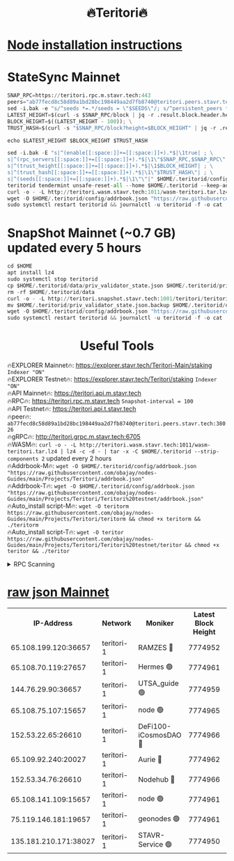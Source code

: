 <h1 align="center"> 🔥Teritori🔥</h1>


[Node installation instructions](https://github.com/obajay/nodes-Guides/tree/main/Projects/Teritori)
=

# StateSync Mainnet
```python
SNAP_RPC=https://teritori.rpc.m.stavr.tech:443
peers="ab77fecd8c58d89a1bd28bc198449aa2d7fb8740@teritori.peers.stavr.tech:38026"
sed -i.bak -e "s/^seeds *=.*/seeds = \"$SEEDS\"/; s/^persistent_peers *=.*/persistent_peers = \"$PEERS\"/" $HOME/.teritorid/config/config.toml
LATEST_HEIGHT=$(curl -s $SNAP_RPC/block | jq -r .result.block.header.height); \
BLOCK_HEIGHT=$((LATEST_HEIGHT - 100)); \
TRUST_HASH=$(curl -s "$SNAP_RPC/block?height=$BLOCK_HEIGHT" | jq -r .result.block_id.hash)

echo $LATEST_HEIGHT $BLOCK_HEIGHT $TRUST_HASH

sed -i.bak -E "s|^(enable[[:space:]]+=[[:space:]]+).*$|\1true| ; \
s|^(rpc_servers[[:space:]]+=[[:space:]]+).*$|\1\"$SNAP_RPC,$SNAP_RPC\"| ; \
s|^(trust_height[[:space:]]+=[[:space:]]+).*$|\1$BLOCK_HEIGHT| ; \
s|^(trust_hash[[:space:]]+=[[:space:]]+).*$|\1\"$TRUST_HASH\"| ; \
s|^(seeds[[:space:]]+=[[:space:]]+).*$|\1\"\"|" $HOME/.teritorid/config/config.toml
teritorid tendermint unsafe-reset-all --home $HOME/.teritorid --keep-addr-book
curl -o - -L http://teritori.wasm.stavr.tech:1011/wasm-teritori.tar.lz4 | lz4 -c -d - | tar -x -C $HOME/.teritorid --strip-components 2
wget -O $HOME/.teritorid/config/addrbook.json "https://raw.githubusercontent.com/obajay/nodes-Guides/main/Projects/Teritori/addrbook.json"
sudo systemctl restart teritorid && journalctl -u teritorid -f -o cat
```

# SnapShot Mainnet (~0.7 GB) updated every 5 hours
```python
cd $HOME
apt install lz4
sudo systemctl stop teritorid
cp $HOME/.teritorid/data/priv_validator_state.json $HOME/.teritorid/priv_validator_state.json.backup
rm -rf $HOME/.teritorid/data
curl -o - -L http://teritori.snapshot.stavr.tech:1001/teritori/teritori-snap.tar.lz4 | lz4 -c -d - | tar -x -C $HOME/.teritorid --strip-components 2
mv $HOME/.teritorid/priv_validator_state.json.backup $HOME/.teritorid/data/priv_validator_state.json
wget -O $HOME/.teritorid/config/addrbook.json "https://raw.githubusercontent.com/obajay/nodes-Guides/main/Projects/Teritori/addrbook.json"
sudo systemctl restart teritorid && journalctl -u teritorid -f -o cat
```
 <h1 align="center"> Useful Tools</h1>

🔥EXPLORER Mainnet🔥:      https://explorer.stavr.tech/Teritori-Main/staking      `Indexer "ON"` \
🔥EXPLORER Testnet🔥:        https://explorer.stavr.tech/Teritori/staking            `Indexer "ON"` \
🔥API Mainnet🔥:                   https://teritori.api.m.stavr.tech \
🔥RPC🔥:                                   https://teritori.rpc.m.stavr.tech                         `Snapshot-interval = 100` \
🔥API Testnet🔥:                     https://teritori.api.t.stavr.tech \
🔥peer🔥:                     `ab77fecd8c58d89a1bd28bc198449aa2d7fb8740@teritori.peers.stavr.tech:38026` \
🔥gRPC🔥:                                http://teritori.grpc.m.stavr.tech:6705 \
🔥WASM🔥: ```curl -o - -L http://teritori.wasm.stavr.tech:1011/wasm-teritori.tar.lz4 | lz4 -c -d - | tar -x -C $HOME/.teritorid --strip-components 2``` updated every 2 hours \
🔥Addrbook-M🔥:    ```wget -O $HOME/.teritorid/config/addrbook.json "https://raw.githubusercontent.com/obajay/nodes-Guides/main/Projects/Teritori/addrbook.json"``` \
🔥Addrbook-T🔥:    ```wget -O $HOME/.teritorid/config/addrbook.json "https://raw.githubusercontent.com/obajay/nodes-Guides/main/Projects/Teritori/Teritori%20testnet/addrbook.json"``` \
🔥Auto_install script-M🔥: ```wget -O teritorm https://raw.githubusercontent.com/obajay/nodes-Guides/main/Projects/Teritori/teritorm && chmod +x teritorm && ./teritorm``` \
🔥Auto_install script-T🔥: ```wget -O teritor https://raw.githubusercontent.com/obajay/nodes-Guides/main/Projects/Teritori/Teritori%20testnet/teritor && chmod +x teritor && ./teritor```

<details>
<summary>RPC Scanning</summary>

<h2 align="center"> We scan nodes in real time every 4 hours. And we provide the final result of RPC endpoints.
We cannot influence the operation of these nodes in any way. </h2>


```python
If Voting Power is higher than 0 --> then the Node is a validator of the network and may be subject to attack and be a potential threat to the chain.
```
```python
We marked such validators with a red symbol
```

</details>

[raw json Mainnet](https://rpc-check.teritorim.stavr.tech/teritorim/rpc-teritorim-result.json)
=



<table><tr><th>IP-Address</th><th>Network</th><th>Moniker</th><th>Latest Block Height</th><th>Earliest Block Height</th><th>Catching Up</th><th>Tx Index</th><th>Voting Power</th><th>Scan Time</th></tr><tr><td>65.108.199.120:36657</td><td>teritori-1</td><td>RAMZES 🔴</td><td>7774952</td><td>5996001</td><td>False</td><td>on</td><td>786766</td><td>2024-03-08T15:38:49.128556071UTC</td></tr><tr><td>65.108.70.119:27657</td><td>teritori-1</td><td>Hermes 🟢</td><td>7774961</td><td>7203180</td><td>False</td><td>on</td><td>0</td><td>2024-03-08T15:39:43.444661966UTC</td></tr><tr><td>144.76.29.90:36657</td><td>teritori-1</td><td>UTSA_guide 🟢</td><td>7774959</td><td>7208001</td><td>False</td><td>on</td><td>0</td><td>2024-03-08T15:39:34.302649737UTC</td></tr><tr><td>65.108.75.107:15657</td><td>teritori-1</td><td>node 🟢</td><td>7774965</td><td>7358868</td><td>False</td><td>on</td><td>0</td><td>2024-03-08T15:40:06.563457272UTC</td></tr><tr><td>152.53.22.65:26610</td><td>teritori-1</td><td>DeFi100-iCosmosDAO 🔴</td><td>7774966</td><td>7536429</td><td>False</td><td>on</td><td>1477481</td><td>2024-03-08T15:40:10.836219081UTC</td></tr><tr><td>65.109.92.240:20027</td><td>teritori-1</td><td>Aurie 🔴</td><td>7774962</td><td>7568001</td><td>False</td><td>on</td><td>119310</td><td>2024-03-08T15:39:49.904377458UTC</td></tr><tr><td>152.53.34.76:26610</td><td>teritori-1</td><td>Nodehub 🔴</td><td>7774966</td><td>7580883</td><td>False</td><td>on</td><td>65671</td><td>2024-03-08T15:40:13.119448873UTC</td></tr><tr><td>65.108.141.109:15657</td><td>teritori-1</td><td>node 🟢</td><td>7774961</td><td>7714496</td><td>False</td><td>on</td><td>0</td><td>2024-03-08T15:39:43.146575535UTC</td></tr><tr><td>75.119.146.181:19657</td><td>teritori-1</td><td>geonodes 🟢</td><td>7774961</td><td>7747478</td><td>False</td><td>on</td><td>0</td><td>2024-03-08T15:39:40.821360908UTC</td></tr><tr><td>135.181.210.171:38027</td><td>teritori-1</td><td>STAVR-Service 🟢</td><td>7774950</td><td>7772001</td><td>False</td><td>on</td><td>0</td><td>2024-03-08T15:38:38.374756163UTC</td></tr></table>
